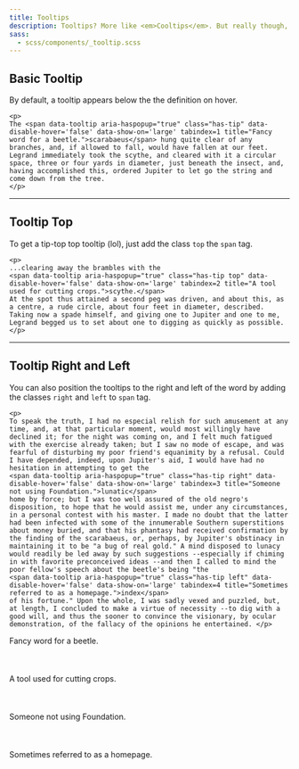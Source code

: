 ```yaml
---
title: Tooltips
description: Tooltips? More like <em>Cooltips</em>. But really though, tooltips are nifty for displaying extended information for a term or action on a page.
sass:
  - scss/components/_tooltip.scss
---
```


## Basic Tooltip
By default, a tooltip appears below the the definition on hover.

```html_example
<p>
The <span data-tooltip aria-haspopup="true" class="has-tip" data-disable-hover='false' data-show-on='large' tabindex=1 title="Fancy word for a beetle.">scarabaeus</span> hung quite clear of any branches, and, if allowed to fall, would have fallen at our feet. Legrand immediately took the scythe, and cleared with it a circular space, three or four yards in diameter, just beneath the insect, and, having accomplished this, ordered Jupiter to let go the string and come down from the tree.
</p>
```

---

## Tooltip Top
To get a tip-top top tooltip (lol), just add the class <code>top</code> the <code>span</code> tag.

```html_example
<p>
...clearing away the brambles with the
<span data-tooltip aria-haspopup="true" class="has-tip top" data-disable-hover='false' data-show-on='large' tabindex=2 title="A tool used for cutting crops.">scythe.</span>
At the spot thus attained a second peg was driven, and about this, as a centre, a rude circle, about four feet in diameter, described. Taking now a spade himself, and giving one to Jupiter and one to me, Legrand begged us to set about one to digging as quickly as possible. 
</p>
```

---

## Tooltip Right and Left
You can also position the tooltips to the right and left of the word by adding the classes <code>right</code> and <code>left</code> to <code>span</code> tag.

```html_example
<p>
To speak the truth, I had no especial relish for such amusement at any time, and, at that particular moment, would most willingly have declined it; for the night was coming on, and I felt much fatigued with the exercise already taken; but I saw no mode of escape, and was fearful of disturbing my poor friend's equanimity by a refusal. Could I have depended, indeed, upon Jupiter's aid, I would have had no hesitation in attempting to get the 
<span data-tooltip aria-haspopup="true" class="has-tip right" data-disable-hover='false' data-show-on='large' tabindex=3 title="Someone not using Foundation.">lunatic</span> 
home by force; but I was too well assured of the old negro's disposition, to hope that he would assist me, under any circumstances, in a personal contest with his master. I made no doubt that the latter had been infected with some of the innumerable Southern superstitions about money buried, and that his phantasy had received confirmation by the finding of the scarabaeus, or, perhaps, by Jupiter's obstinacy in maintaining it to be "a bug of real gold." A mind disposed to lunacy would readily be led away by such suggestions --especially if chiming in with favorite preconceived ideas --and then I called to mind the poor fellow's speech about the beetle's being "the 
<span data-tooltip aria-haspopup="true" class="has-tip left" data-disable-hover='false' data-show-on='large' tabindex=4 title="Sometimes referred to as a homepage.">index</span> 
of his fortune." Upon the whole, I was sadly vexed and puzzled, but, at length, I concluded to make a virtue of necessity --to dig with a good will, and thus the sooner to convince the visionary, by ocular demonstration, of the fallacy of the opinions he entertained. </p>
```

<div class="tooltip">Fancy word for a beetle.</div>
<br/>
<br/>
<br/>
<div class="tooltip top">A tool used for cutting crops.</div>
<br/>
<br/>
<br/>
<div class="tooltip right">Someone not using Foundation.</div>
<br/>
<br/>
<br/>
<div class="tooltip left">Sometimes referred to as a homepage.</div>
